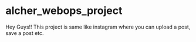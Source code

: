 # alcher_webops_project
Hey Guys!!
This project is same like instagram where you can upload a post, save a post etc.
